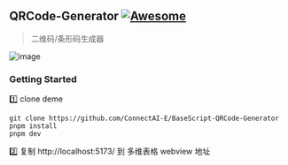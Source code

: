 
## QRCode-Generator [![Awesome](https://cdn.rawgit.com/sindresorhus/awesome/d7305f38d29fed78fa85652e3a63e154dd8e8829/media/badge.svg)](https://github.com/connectai-e/awesome-basescript)

> 二维码/条形码生成器

![image](https://github.com/ConnectAI-E/BaseScript-QRCode-Generator/assets/110169811/26e467b4-0c23-4003-85e7-04f5fc2b0203)


### Getting Started

1️⃣ clone deme
```
git clone https://github.com/ConnectAI-E/BaseScript-QRCode-Generator
pnpm install
pnpm dev
```
2️⃣ 复制 http://localhost:5173/ 到 多维表格 webview 地址

